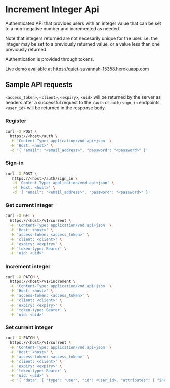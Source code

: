 # Increment Integer Api
Authenticated API that provides users with an integer value that can be set to a non-negative number and incremented as needed.

Note that integers returned are not necesarily unique for the user. i.e. the integer may be set to a previously returned value, or a value less than one previously returned.

Authentication is provided through tokens.

Live demo available at https://quiet-savannah-15358.herokuapp.com

## Sample API requests
`<access_token>`, `<client>`, `<expiry>`, `<uid>` will be returned by the server as headers after a successful request to the `/auth` or `auth/sign_in` endpoints. `<user_id>` will be returned in the response body.

### Register
```bash
curl -X POST \
  https://<host>/auth \
  -H 'Content-Type: application/vnd.api+json' \
  -H 'Host: <host>' \
  -d '{ "email": "<email_address>", "password": "<password>" }'
```

### Sign-in 
```bash
curl -X POST \
   https://<host>/auth/sign_in \
   -H 'Content-Type: application/vnd.api+json' \
   -H 'Host: <host>' \
   -d '{ "email": "<email_address>", "password": "<password>" }'
```

### Get current integer
```bash
curl -X GET \
  https://<host>/v1/current \
  -H 'Content-Type: application/vnd.api+json' \
  -H 'Host: <host>' \
  -H 'access-token: <access_token>' \
  -H 'client: <client>' \
  -H 'expiry: <expiry>' \
  -H 'token-type: Bearer' \
  -H 'uid: <uid>'
```

### Increment integer
```bash
curl -X PATCH \
  https://<host>/v1/increment \
  -H 'Content-Type: application/vnd.api+json' \
  -H 'Host: <host>' \
  -H 'access-token: <access_token>' \
  -H 'client: <client>' \
  -H 'expiry: <expiry>' \
  -H 'token-type: Bearer' \
  -H 'uid: <uid>'
```

### Set current integer
```bash
curl -X PATCH \
  https://<host>/v1/current \
  -H 'Content-Type: application/vnd.api+json' \
  -H 'Host: <host>' \
  -H 'access-token: <access_token>' \
  -H 'client: <client>' \
  -H 'expiry: <expiry>' \
  -H 'token-type: Bearer' \
  -H 'uid: <uid>' \
  -d '{ "data": { "type": "User", "id": <user_id>, "attributes": { "incrementer": "150" } } }'
```